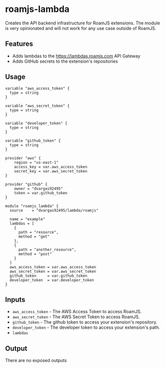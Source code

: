 # roamjs-lambda

Creates the API backend infrastructure for RoamJS extensions. The module is very opinionated and will not work for any use case outside of RoamJS.

## Features

- Adds lambdas to the https://lambdas.roamjs.com API Gateway
- Adds GitHub secrets to the extension's repositories

## Usage

```hcl
variable "aws_access_token" {
  type = string
}

variable "aws_secret_token" {
  type = string
}

variable "developer_token" {
  type = string
}

variable "github_token" {
  type = string
}

provider "aws" {
    region = "us-east-1"
    access_key = var.aws_access_token
    secret_key = var.aws_secret_token
}

provider "github" {
    owner = "dvargas92495"
    token = var.github_token
}

module "roamjs_lambda" {
  source    = "dvargas92495/lambda/roamjs"

  name = "example"
  lambdas = [
    { 
      path = "resource", 
      method = "get"
    },
    {
      path = "another_resource",
      method = "post"
    }
  ]
  aws_access_token = var.aws_access_token
  aws_secret_token = var.aws_secret_token
  github_token     = var.github_token
  developer_token  = var.developer_token
}
```

## Inputs
- `aws_access_token` - The AWS Access Token to access RoamJS.
- `aws_secret_token` - The AWS Secret Token to access RoamJS.
- `github_token` - The github token to access your extension's repository.
- `developer_token` - The developer token to access your extension's path.
- `lambdas`

## Output

There are no exposed outputs
